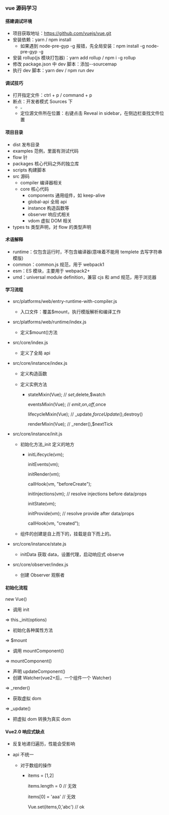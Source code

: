 ### vue 源码学习

#### 搭建调试环境

- 项目获取地址：https://github.com/vuejs/vue.git
- 安装依赖：yarn / npm install
  - 如果遇到 node-pre-gyp -g 报错，先全局安装：npm install -g node-pre-gyp -g
- 安装 rollup(js 模块打包器)：yarn add rollup / npm i -g rollup
- 修改 package.json 中 dev 脚本：添加--sourcemap
- 执行 dev 脚本：yarn dev / npm run dev

#### 调试技巧

- 打开指定文件：ctrl + p / command + p
- 断点：开发者模式 Sources 下
  - <img src="https://tva1.sinaimg.cn/large/006tNbRwgy1gbhys4xqbjj30im0aitai.jpg" style="zoom:33%;" />
  - 定位源文件所在位置：右键点击 Reveal in sidebar，在侧边栏查找文件位置

#### 项目目录

- dist 发布目录
- examples 范例，里面有测试代码
- flow 针
- packages 核心代码之外的独立库
- scripts 构建脚本
- src 源码
  - compiler 编译器相关
  - core 核心代码
    - components 通用组件，如 keep-alive
    - global-api 全局 api
    - instance 构造函数等
    - observer 响应式相关
    - vdom 虚拟 DOM 相关
- types ts 类型声明，对 flow 的类型声明

#### 术语解释

- runtime：仅包含运行时，不包含编译器(意味着不能用 templete 去写字符串模版)
- common：common.js 规范，用于 webpack1
- esm：ES 模块，主要用于 webpack2+
- umd：universal module definition，兼容 cjs 和 amd 规范，用于浏览器

#### 学习流程

- src/platforms/web/entry-runtime-with-compiler.js

  - 入口文件：覆盖\$mount，执行模版解析和编译工作

- src/platforms/web/runtime/index.js

  - 定义\$mount()方法

- src/core/index.js

  - 定义了全局 api

- src/core/instance/index.js

  - 定义构造函数

  - 定义实例方法

    - stateMixin(Vue); // $set,$delete,\$watch

      eventsMixin(Vue); // $emit,$on,$off,$once

      lifecycleMixin(Vue); // \_update,$forceUpdate(),$destroy()

      renderMixin(Vue); // \_render(),\$nextTick

- src/core/instance/init.js

  - 初始化方法\_init 定义的地方

    - initLifecycle(vm);

      initEvents(vm);

      initRender(vm);

      callHook(vm, "beforeCreate");

      initInjections(vm); // resolve injections before data/props

      initState(vm);

      initProvide(vm); // resolve provide after data/props

      callHook(vm, "created");

  - 组件的创建是自上而下的，挂载是自下而上的。

- src/core/instance/state.js

  - initData 获取 data，设置代理，启动响应式 observe

- src/core/observer/index.js

  - 创建 Observer 观察者

#### 初始化流程

new Vue()

- 调用 init

=> this.\_init(options)

- 初始化各种属性方法

=> \$mount

- 调用 mountComponent()

=> mountComponent()

- 声明 updateComponent()
- 创建 Watcher(vue2+后，一个组件一个 Watcher)

=> \_render()

- 获取虚拟 dom

=> \_update()

- 把虚拟 dom 转换为真实 dom

#### Vue2.0 响应式缺点

- 反复地递归遍历，性能会受影响

- api 不统一

  - 对于数组的操作

    - items = [1,2]

      items.length = 0 // 无效

      items[0] = 'aaa' // 无效

      Vue.set(items,0,'abc') // ok
